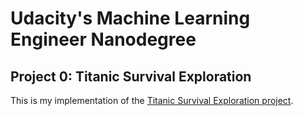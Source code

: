 # Udacity's Machine Learning Engineer Nanodegree
## Project 0: Titanic Survival Exploration

This is my implementation of the [Titanic Survival Exploration project](https://github.com/udacity/machine-learning/tree/master/projects/titanic_survival_exploration).
